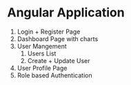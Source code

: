 # Angular Application

1. Login + Register Page
2. Dashboard Page with charts
3. User Mangement
   1. Users List
   2. Create + Update User
4. User Profile Page
5. Role based Authentication
